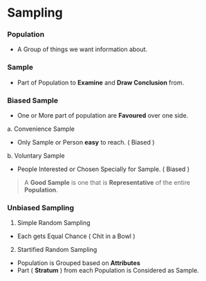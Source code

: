 # Sampling

### Population 

- A Group of things we want information about.

### Sample

- Part of Population to **Examine** and **Draw Conclusion** from.

### Biased Sample
- One or More part of population are **Favoured** over one side.

a. Convenience Sample
- Only Sample or Person **easy** to reach. ( Biased )

b. Voluntary Sample
- People Interested or Chosen Specially for Sample. ( Biased )

> A **Good Sample** is one that is **Representative** of the entire **Population**.

### Unbiased Sampling

1. Simple Random Sampling
- Each gets Equal Chance ( Chit in a Bowl )

2. Startified Random Sampling
- Population is Grouped based on **Attributes**
- Part ( **Stratum** ) from each Population is Considered as Sample.
